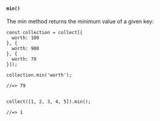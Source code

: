 
#### ``min()``
The min method returns the minimum value of a given key:
	
	const collection = collect[{
	  worth: 100
	}, {
	  worth: 900
	}, {
	  worth: 79
	}]);
	
	collection.min('worth');
	
	//=> 79
	
	
	collect([1, 2, 3, 4, 5]).min();
	
	//=> 1